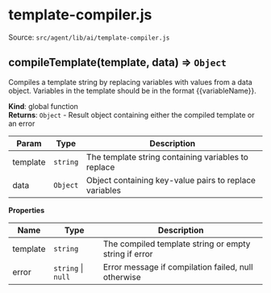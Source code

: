 # template-compiler.js

Source: `src/agent/lib/ai/template-compiler.js`

<a name="compileTemplate"></a>

## compileTemplate(template, data) ⇒ <code>Object</code>
Compiles a template string by replacing variables with values from a data object.
Variables in the template should be in the format {{variableName}}.

**Kind**: global function  
**Returns**: <code>Object</code> - Result object containing either the compiled template or an error  

| Param | Type | Description |
| --- | --- | --- |
| template | <code>string</code> | The template string containing variables to replace |
| data | <code>Object</code> | Object containing key-value pairs to replace variables |

**Properties**

| Name | Type | Description |
| --- | --- | --- |
| template | <code>string</code> | The compiled template string or empty string if error |
| error | <code>string</code> \| <code>null</code> | Error message if compilation failed, null otherwise |

